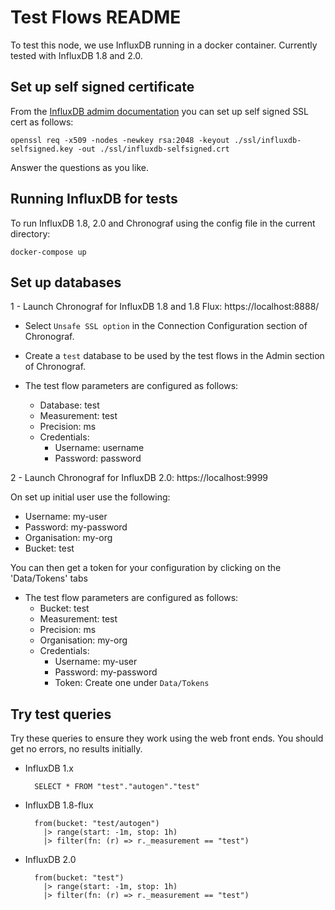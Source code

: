 # Test Flows README

To test this node, we use InfluxDB running in a docker container. Currently tested with InfluxDB 1.8 and 2.0.

## Set up self signed certificate

From the [InfluxDB admim documentation](https://docs.influxdata.com/influxdb/v1.8/administration/https_setup/) you can set up
self signed SSL cert as follows:

    openssl req -x509 -nodes -newkey rsa:2048 -keyout ./ssl/influxdb-selfsigned.key -out ./ssl/influxdb-selfsigned.crt

Answer the questions as you like.

## Running InfluxDB for tests

To run InfluxDB 1.8, 2.0 and Chronograf using the config file in the current directory:

    docker-compose up

## Set up databases

1 - Launch Chronograf for InfluxDB 1.8 and 1.8 Flux: https://localhost:8888/

* Select `Unsafe SSL option` in the Connection Configuration section of Chronograf.
* Create a `test` database to be used by the test flows in the Admin section of Chronograf.

* The test flow parameters are configured as follows:
    * Database: test
    * Measurement: test
    * Precision: ms
    * Credentials:
        * Username: username
        * Password: password
    
2 - Launch Chronograf for InfluxDB 2.0: https://localhost:9999

On set up initial user use the following:

* Username: my-user
* Password: my-password
* Organisation: my-org
* Bucket: test

You can then get a token for your configuration by clicking on the 'Data/Tokens' tabs

* The test flow parameters are configured as follows:
    * Bucket: test
    * Measurement: test
    * Precision: ms
    * Organisation: my-org
    * Credentials:
        * Username: my-user
        * Password: my-password
        * Token: Create one under `Data/Tokens`

## Try test queries

Try these queries to ensure they work using the web front ends.  You should get no errors, no results initially.

* InfluxDB 1.x
    
        SELECT * FROM "test"."autogen"."test"

* InfluxDB 1.8-flux

        from(bucket: "test/autogen")
          |> range(start: -1m, stop: 1h)
          |> filter(fn: (r) => r._measurement == "test")

* InfluxDB 2.0

        from(bucket: "test")
          |> range(start: -1m, stop: 1h)
          |> filter(fn: (r) => r._measurement == "test")
